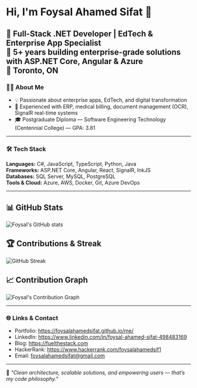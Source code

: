 # Hi, I'm Foysal Ahamed Sifat 👋

🚀 **Full-Stack .NET Developer | EdTech & Enterprise App Specialist**  
💼 5+ years building enterprise-grade solutions with **ASP.NET Core, Angular & Azure**  
📍 Toronto, ON
---

### 👨‍💻 About Me
- 💡 Passionate about enterprise apps, EdTech, and digital transformation
- 🧰 Experienced with ERP, medical billing, document management (OCR), SignalR real-time systems
- 🎓 Postgraduate Diploma — Software Engineering Technology (Centennial College) — GPA: 3.81

---

### 🛠 Tech Stack
**Languages:** C#, JavaScript, TypeScript, Python, Java  
**Frameworks:** ASP.NET Core, Angular, React, SignalR, InkJS  
**Databases:** SQL Server, MySQL, PostgreSQL  
**Tools & Cloud:** Azure, AWS, Docker, Git, Azure DevOps  

---

## 📊 GitHub Stats
![Foysal's GitHub stats](https://github-readme-stats.vercel.app/api?username=FoysalAhamedSifat-xello&show_icons=true&theme=radical&count_private=true&include_all_commits=true)

## 🏆 Contributions & Streak
![GitHub Streak](https://streak-stats.demolab.com?user=FoysalAhamedSifat-xello&theme=radical&hide_border=true)

## 📈 Contribution Graph
![Foysal's Contribution Graph](https://github-readme-activity-graph.vercel.app/graph?username=FoysalAhamedSifat-xello&theme=react-dark&hide_border=true)

---

### 🌐 Links & Contact
- Portfolio: https://foysalahamedsifat.github.io/me/  
- LinkedIn: https://www.linkedin.com/in/foysal-ahamed-sifat-498483169  
- Blog: https://fuelthestack.com  
- HackerRank: https://www.hackerrank.com/foysalahamedsif1  
- Email: foysalahamedsifat@gmail.com  

---

💬 *"Clean architecture, scalable solutions, and empowering users — that’s my code philosophy."*
